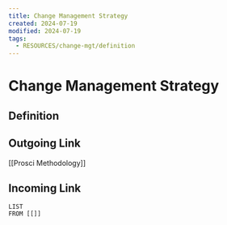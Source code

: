 ```yaml
---
title: Change Management Strategy
created: 2024-07-19
modified: 2024-07-19
tags:
  - RESOURCES/change-mgt/definition
---
```

# Change Management Strategy
## Definition

## Outgoing Link
[[Prosci Methodology]]
## Incoming Link
```dataview
LIST
FROM [[]]
```
